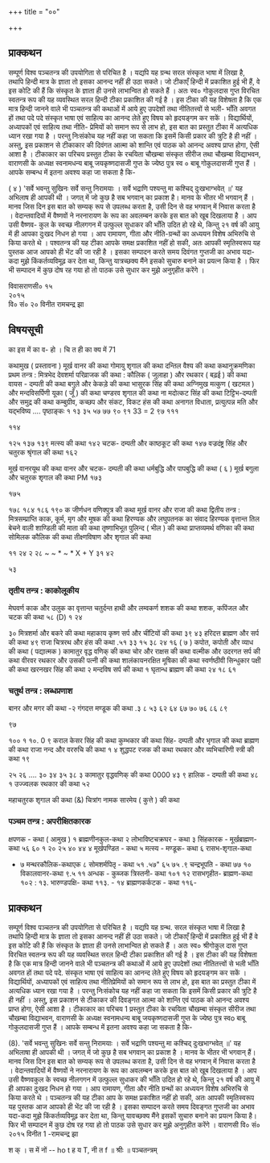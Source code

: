 +++
title = "००"

+++
## प्राक्कथन 
सम्पूर्ण विश्व पञ्चतन्त्र की उपयोगिता से परिचित है । यद्यपि यह ग्रन्थ सरल संस्कृत भाषा में लिखा है, तथापि हिन्दी मात्र के ज्ञाता तो इसका आनन्द नहीं ही उठा सकते। जो टीकाएँ हिन्दी में प्रकाशित हुई भी हैं, वे इस कोटि की हैं कि संस्कृत के ज्ञाता ही उनसे लाभान्वित हो सकते हैं । अतः स्व० गोकुलदास गुप्त विरचित स्वतन्त्र रूप की यह व्यवस्थित सरल हिन्दी टीका प्रकाशित की गई है । 
इस टीका की यह विशेषता है कि एक मात्र हिन्दी जानने वाले भी पञ्चतन्त्र की कथाओं में आये हुए उपदेशों तथा नीतितत्त्वों से भली- भाँति अवगत हों तथा पदे पदे संस्कृत भाषा एवं साहित्य का आनन्द लेते हुए विषय को हृदयङ्गम कर सकें । 
विद्यार्थियों, अध्यापकों एवं साहित्य तथा नीति- प्रेमियों को समान रूप से लाभ हो, इस बात का प्रस्तुत टीका में अत्यधिक ध्यान रखा गया है । परन्तु निःसंकोच यह नहीं कहा जा सकता कि इसमें किसी प्रकार की त्रुटि है ही नहीं । अस्तु, इस प्रकाशन से टीकाकार की दिवंगत आत्मा को शान्ति एवं पाठक को आनन्द अवश्य प्राप्त होगा, ऐसी आशा है । 
टीकाकार का परिचय 
प्रस्तुत टीका के रचयिता चौखम्बा संस्कृत सीरीज तथा चौखम्बा विद्याभवन, वाराणसी के अध्यक्ष स्वनामधन्य बाबू जयकृष्णदासजी गुप्त के ज्येष्ठ पुत्र स्व ० बाबू गोकुलदासजी गुप्त हैं । आपके सम्बन्ध में इतना अवश्य कहा जा सकता है कि- 
 
( ४ ) 
'सर्वे भवन्तु सुखिनः सर्वे सन्तु निरामयाः । 
सर्वे भद्राणि पश्यन्तु मा कश्चिद् दुःखभाग्भवेत् ॥' 
यह अभिलाष ही आपकी थी । जगत् में जो कुछ है सब भगवान् का प्रकाश है। मानव के भीतर भी भगवान् हैं । मानव जिस दिन इस बात को सम्यक् रूप से उपलब्ध करता है, उसी दिन से वह भगवान् में निवास करता है । वेदान्तवादियों में वैष्णवों ने नरनारायण के रूप का अवलम्बन करके इस बात को खूब दिखलाया है । आप उसी वैष्णव- कुल के स्वच्छ नीलगगन में उत्फुल्ल सुधाकर की भाँति उदित हो रहे थे, किन्तु २१ वर्ष की आयु में ही आपका दुःखद निधन हो गया । आप रामायण, गीता और नीति-ग्रन्थों का अध्ययन विशेष अभिरुचि से किया करते थे । पश्वतन्त्र की यह टीका आपके समक्ष प्रकाशित नहीं हो सकी, अतः आपकी स्मृतिस्वरूप यह पुस्तक आज आपको ही भेंट की जा रही है । इसका सम्पादन करते समय दिवंगत गुप्तजी का अभाव यदा-कदा मुझे किंकर्तव्यविमूढ़ कर देता था, किन्तु यात्रच्छक्य मैंने इसको सुचारु बनाने का प्रयत्न किया है । फिर भी सम्पादन में कुछ दोष रह गया हो तो पाठक उसे सुधार कर मुझे अनुगृहीत करेंगे । 

विवासराणसी० १५   
२०१५   
वि० सं० २० 
विनीत रामचन्द्र झा 


## विषयसूची
 
का 
इस 
में 
का 
व- 
हो 
। 
चि 
त 
ही 
का 
क्य 
में 
71 

कथामुख ( प्रस्तावना ) 
मूर्ख वानर की कथा 
गोमायु शृगाल की कथा 
दन्तिल वैश्य की कथा 
कथानुक्रमणिका प्रथम तन्त्र : मित्रभेद 
देवशर्मा परिव्राजक की कथा 
: 
कौलिक ( जुलाहा ) और रथकार ( बढ़ई ) की कथा 
वायस - दम्पती की कथा 
बगुले और केकड़े की कथा 
भासुरक सिंह की कथा 
अग्निमुख मत्कुण ( खटमल ) और मन्दविसर्पिणी यूका 
( जूँ ) की कथा 
चण्डरव शृगाल की कथा 
ना 
मदोत्कट सिंह की कथा 
टिट्टिभ-दम्पती और समुद्र की कथा 
कम्बुग्रीव, कच्छप और संकट, विकट हंस की कथा 
अनागत विधाता, प्रत्युत्पन्न मति और यद्भविष्य 
.... 
पृष्ठाङ्कः 
१ 
१३ 
३५ 
५७ 
७७ 
९० 
९१ 
33 = 2 
९७ 
१११ 

११४ 

१२५ 
१३७ 
१३९ 
मत्स्य की कथा 
१४२ 
चटक- दम्पती और काष्ठकूट की कथा 
१४७ 
वज्रदंष्ट्र सिंह और चतुरक श्रृंगाल की कथा 
१६२ 
 
मूर्ख वानरयूथ की कथा 
वानर और चटक- दम्पती की कथा 
धर्मबुद्धि और पापबुद्धि की कथा 
( ६ ) 
मूर्ख बगुला और चतुरक शृगाल की कथा PM 
१७३ 

१७५ 

१७८ 
१८४ 
१८६ 
१९० 
क 
जीर्णधन वणिक्पुत्र की कथा 
मूर्ख वानर और राजा की कथा 
द्वितीय तन्त्र : मित्रसम्प्राप्ति 
काक, कूर्म, मृग और मूषक की कथा 
हिरण्यक और लघुपतनक का संवाद 
हिरण्यक वृत्तान्त 
तिल बेचने वाली शाण्डिली की माता की कथा 
तृष्णाभिभूत पुलिन्द ( भील ) की कथा 
प्राप्तव्यमर्थ वणिका की कथा 
सोमिलक कौलिक की कथा 
तीक्ष्णविषाण और शृगाल की कथा 


११ 
२४ 
२ 
२८ 
~ ~ * ~ * X + Y 
३१ 
४२ 

५३ 
### तृतीय तन्त्र : काकोलूकीय 
मेघवर्ण काक और उलुक का वृत्तान्त 
चतुर्दन्त हाथी और लम्वकर्ण शशक की कथा 
शशक, कपिंजल और चटक की कथा 
५८ 
(D) 
१ 
२४ 

३० 
मित्रशर्मा और बकरे की कथा 
महाकाय कृष्ण सर्प और चींटियों की कथा 
३९ 
४३ 
हरिदत्त ब्राह्मण और सर्प की कथा 
४९ 
राजा चित्ररथ और हंस की कथा 
.५१ 
३३ 
१५ 
३८ 
२४ 
१६ 
( ७ ) 
कपोत, कपोती और व्याध की कथा ( पद्यात्मक ) 
कामातुर वृद्ध वणिक् की कथा 
चोर और राक्षस की कथा 
वल्मीक और उदरगत सर्प की कथा 
वीरवर रथकार और उसकी पत्नी की कथा 
शालंकायनरक्षित मूषिका की कथा 
स्वर्णष्ठीवी सिन्धुकार पक्षी की कथा 
खरनखर सिंह की कथा 
२ 
मन्दविष सर्प की कथा 
१ 
घृतान्ध ब्राह्मण की कथा 
२४ 
१८ 
६१ 
### चतुर्थ तन्त्र : लब्धप्रणाश 
बानर और मगर की कथा 
-२ 
गंगदत्त मण्डूक की कथा 
.३ 
८ 
५३ 
६२ 
६४ 
६७ 
७० 
७६ 
८६ 
८९ 

९७ 

१०० 
१ 
१०. 
0 
९ 
कराल केसर सिंह की कथा 
कुम्भकार की कथा 
सिंह- दम्पती और भृगाल की कथा ब्राह्मण की कथा 
राजा नन्द और वररुचि की कथा 
१ 
४ 
शुद्धपट रजक की कथा 
रथकार और व्यभिचारिणी स्त्री की कथा 
१९ 

२५ 
२६ 
.... 
३० 
३४ 
३५ 
३८ 
३ 
कामातुर वृद्धवणिक् की कथा 
0000 
४३ 
९ 
हालिक - दम्पती की कथा 
४८ 
१ 
उज्ज्वलक रथकार की कथा 
५२ 
 
महाचतुरक शृगाल की कथा 
(&) 
चित्रांग नामक सारमेय ( कुत्ते ) की कथा 
### पञ्चम तन्त्र : अपरीक्षितकारक 
क्षपणक - कथा ( आमुख ) 
१ ब्राह्मणीनकुल-कथा 
२ लोभाविष्टचक्रघर - कथा 
३ सिंहकारक - मूर्खब्राह्मण-कथा 
५६ 
६० 
१ 
२० 
२५ 
४० 
४४ 
४ मूर्खपण्डित - कथा 
५ मत्स्य - मण्डूक- कथा 
६ रासभ-शृगाल-कथा 
- ७ मन्थरकौलिक-कथाएक 
८ सोमशर्मपितृ - कथा 
५१ 
.५७" 
६५ 
७५ 
.९ चन्द्रभूपति - कथा 
७७ 
१० विकालवानर-कथा 
९.५ 
११ अन्धक - कुब्जक त्रिस्तनी- कथा 
१०१ 
१२ रासभगृहीत- ब्राह्मण-कथा 
१०२ : 
१३. भारुण्डपक्षि- कथा 
११३. - 
१४ ब्राह्मणकर्कटक - कथा 
११६- 




## प्राक्कथन 
सम्पूर्ण विश्व पञ्चतन्त्र की उपयोगिता से परिचित है । यद्यपि यह ग्रन्थ. सरल संस्कृत भाषा में लिखा है तथापि हिन्दी मात्र के ज्ञाता तो इसका आनन्द नहीं ही उठा सकते। जो टीकाएँ हिन्दी में प्रकाशित हुई भी हैं वे इस कोटि की हैं कि संस्कृत के ज्ञाता ही उनसे लाभान्वित हो सकते हैं । अतः स्व० श्रीगोकुल दास गुप्त विरचित स्वतन्त्र रूप की यह व्यवस्थित सरल हिन्दी टीका प्रकाशित की गई है । 
इस टीका की यह विशेषता है कि एक मात्र हिन्दी जानने वाले भी पञ्चतन्त्र की कथाओं में आये हुए उपदेशों तथा नीतितत्त्वों से भली भाँति अवगत हों तथा पदे पदे. संस्कृत भाषा एवं साहित्य का आनन्द लेते हुए विषय को हृदयङ्गम कर सकें । 
विद्यार्थियों, अध्यापकों एवं साहित्य तथा नीतिप्रेमियों को समान रूप से लाभ हो, इस बात का प्रस्तुत टीका में अत्यधिक ध्यान रखा गया है । परन्तु निःसंकोच यह नहीं कहा जा सकता कि इसमें किसी प्रकार की त्रुटि है ही नहीं । अस्तु, इस प्रकाशन से टीकाकर की दिवङ्गत आत्मा को शान्ति एवं पाठक को आनन्द अवश्य प्राप्त होगा, ऐसी आशा है । 
टीकाकार का परिचय 
1 
प्रस्तुत टीका के रचयिता चौखम्बा संस्कृत सीरीज तथा चौखम्बा विद्याभवन, वाराणसी के अध्यक्ष स्वनामधन्य बाबू जयकृष्णदासजी गुप्त के ज्येष्ठ पुत्र स्वo बाबू गोकुलदासजी गुप्त हैं । आपके सम्बन्ध में इतना अवश्य कहा जा सकता है कि- 
 
(8). 
'सर्वे भवन्तु सुखिनः सर्वे सन्तु निरामयाः । 
सर्वे भद्राणि पश्यन्तु मा कश्चिद् दुःखभाग्भवेत् ॥' 
यह अभिलाषा ही आपकी थी । जगत् में जो कुछ है सब भगवान् का प्रकाश है । मानव के भीतर भी भगवान् हैं। मानव जिस दिन इस बात को सम्यक् रूप से उपलब्ध करता है, उसी दिन से वह भगवान् में निवास करता है । वेदान्तवादियों में वैष्णवों ने नरनारायण के रूप का अवलम्बन करके इस बात को खूब दिखलाया है । आप उसी वैष्णवकुल के स्वच्छ नीलगगन में उत्फुल्ल सुधाकर की भाँति उदित हो रहे थे, किन्तु २१ वर्ष की आयु में ही आपका दुःखद निधन हो गया । आप रामायण, गीता और नीति ग्रन्थों का अध्ययन विशेष अभिरुचि से किया करते थे । पञ्चतन्त्र की यह टीका आप के समक्ष प्रकाशित नहीं हो सकी, अतः आपकी स्मृतिस्वरूप यह पुस्तक आज आपको ही भेंट की जा रही है । इसका सम्पादन करते समय दिवङ्गत गुप्तजी का अभाव यदा-कदा मुझे किंकर्तव्यविमूढ़ कर देता था, किन्तु यावच्छक्य मैंने इसकों सुचारु बनाने का प्रयत्न किया है। फिर भी सम्पादन में कुछ दोष रह गया हो तो पाठक उसे सुधार कर मुझे अनुगृहीत 
करेंगे । 
वाराणसी 
वि० सं० २०१५ 
विनीत 
1 
-रामचन्द्र झा 
 
श 
क् 
। 
स 
में 
नों 
-- ho t 
ह 
य 
T, 
नी 
त 
f 
॥ श्रीः ॥ 
पञ्चतन्त्रम् 

